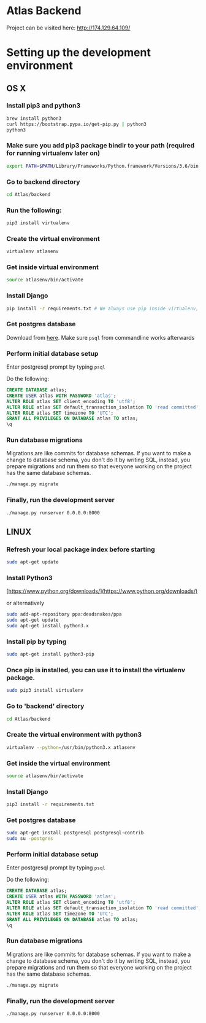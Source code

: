 # Atlas Backend
Project can be visited here:
http://174.129.64.109/

# Setting up the development environment

## OS X

### Install pip3 and python3
```bash
brew install python3
curl https://bootstrap.pypa.io/get-pip.py | python3
python3
```

### Make sure you add pip3 package bindir to your path (required for running virtualenv later on)
```bash
export PATH=$PATH/Library/Frameworks/Python.framework/Versions/3.6/bin
```

### Go to backend directory
```bash
cd Atlas/backend
```

### Run the following:
```bash
pip3 install virtualenv
```

### Create the virtual environment
```bash
virtualenv atlasenv
```

### Get inside virtual environment
```bash
source atlasenv/bin/activate
```

### Install Django
```bash
pip install -r requirements.txt # We always use pip inside virtualenv, not pip3
```

### Get postgres database
Download from [here](https://postgresapp.com/). Make sure `psql` from commandline works afterwards

### Perform initial database setup
Enter postgresql prompt by typing `psql`

Do the following:
```sql
CREATE DATABASE atlas;
CREATE USER atlas WITH PASSWORD 'atlas';
ALTER ROLE atlas SET client_encoding TO 'utf8';
ALTER ROLE atlas SET default_transaction_isolation TO 'read committed';
ALTER ROLE atlas SET timezone TO 'UTC';
GRANT ALL PRIVILEGES ON DATABASE atlas TO atlas;
\q
```

### Run database migrations
Migrations are like commits for database schemas. If you want to make a change to database schema,
you don't do it by writing SQL, instead, you prepare migrations and run them so that everyone working on
the project has the same database schemas.
```bash
./manage.py migrate
```

### Finally, run the development server
```bash
./manage.py runserver 0.0.0.0:8000
```

## LINUX

### Refresh your local package index before starting
```bash
sudo apt-get update
```

### Install Python3

[https://www.python.org/downloads/](https://www.python.org/downloads/)

or alternatively

```bash
sudo add-apt-repository ppa:deadsnakes/ppa
sudo apt-get update
sudo apt-get install python3.x
```
### Install pip by typing
```bash
sudo apt-get install python3-pip
```

### Once pip is installed, you can use it to install the virtualenv package.
```bash
sudo pip3 install virtualenv
```

### Go to 'backend' directory
```bash
cd Atlas/backend
```

### Create the virtual environment with python3
```bash
virtualenv --python=/usr/bin/python3.x atlasenv
```

### Get inside the virtual environment
```bash
source atlasenv/bin/activate
```

### Install Django
```bash
pip3 install -r requirements.txt
```

### Get postgres database
```bash
sudo apt-get install postgresql postgresql-contrib
sudo su -postgres
```

### Perform initial database setup
Enter postgresql prompt by typing `psql`

Do the following:
```sql
CREATE DATABASE atlas;
CREATE USER atlas WITH PASSWORD 'atlas';
ALTER ROLE atlas SET client_encoding TO 'utf8';
ALTER ROLE atlas SET default_transaction_isolation TO 'read committed';
ALTER ROLE atlas SET timezone TO 'UTC';
GRANT ALL PRIVILEGES ON DATABASE atlas TO atlas;
\q
```
### Run database migrations
Migrations are like commits for database schemas. If you want to make a change to database schema,
you don't do it by writing SQL, instead, you prepare migrations and run them so that everyone working on
the project has the same database schemas.
```bash
./manage.py migrate
```

### Finally, run the development server
```bash
./manage.py runserver 0.0.0.0:8000
```
